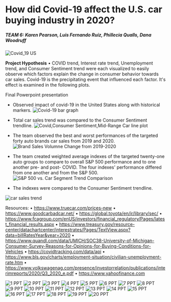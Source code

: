 

# How did Covid-19 affect the U.S. car buying industry in 2020?

##### *TEAM 6: Karen Pearson, Luis Fernando Ruiz, Phillecia Qualls, Dana Woodruff*

![Covid_19 US](Images/Screen%20Shot%202021-02-15%20at%209.17.00%20PM.png)

**Project Hypothesis**
• COVID trend, Interest rate trend, Unemployment trend, and Consumer Sentiment trend were each visualized to easily observe which factors explain the change in consumer behavior towards car sales. Covid-19 is the precipitating event that influenced each factor. It's effect is examined in the following plots.

Final Powerpoint presentation 

* Observed impact of covid-19 in the United States along with historical markers.
![Covid-19 bar graph](COVID_data/covid_us_barplot.png)

* Total car sales trend was compared to the Consumer Sentiment trendline.
![Covid,Consumer Sentiment,Mid-Range Car line plot](Images/buying_conditionsVehicles.png)
  
* The team observed the best and worst performances of the targeted forty auto brands car sales from 2019 and 2020.
![Brand Sales Volumne Change from 2019-2020](Images/Brand%20Sales%20Change.png)
  
* The team created weighted average indexes of the targeted twenty-one auto groups to compare to overall S&P 500 performance and to one another pre- and post- COVID.  The four indexes' performance differed from one another and from the S&P 500.
![S&P 500 vs. Car Segment Trend Comparison](Images/S&P%20and%20Segment%20Trend%20Comparison.png)

* The indexes were compared to the Consumer Sentiment trendline.

![car sales trend](Images/Consumer%20and%20Segment%20Trend%20Comparison.png)
   
Resources:
•	https://www.truecar.com/prices-new
•	https://www.goodcarbadcar.net/
•	https://global.toyota/en/ir/library/sec/
•	https://www.fcagroup.com/enUS/investors/financial_regulatory/Pages/latest_financial_results.aspx
•	https://www.treasury.gov/resource-center/datachartcenter/interestrates/Pages/TextView.aspx?data=billRatesYear&year=2020
•	https://www.quandl.com/data/UMICH/SOC38-University-of-Michigan-Consumer-Survey-Reasons-for-Opinions-for-Buying-Conditions-for-Vehicles
•	https://covidtracking.com/data/api
•	https://www.bls.gov/charts/employment-situation/civilian-unemployment-rate.htm
•	https://www.volkswagenag.com/presence/investorrelation/publications/interimreports/2020/Q3_2020_e.pdf
•	https://www.yahoofinance.com

![1 PPT](2020_Year_Of_Reckoning/Slide1.png)
![2 PPT](2020_Year_Of_Reckoning/Slide2.png)
![3 PPT](2020_Year_Of_Reckoning/Slide3.png)
![4 PPT](2020_Year_Of_Reckoning/Slide4.png)
![5 PPT](2020_Year_Of_Reckoning/Slide5.png)
![6 PPT](2020_Year_Of_Reckoning/Slide6.png)
![7 PPT](2020_Year_Of_Reckoning/Slide7.png)
![8 PPT](2020_Year_Of_Reckoning/Slide8.png)
![9 PPT](2020_Year_Of_Reckoning/Slide9.png)
![10 PPT](2020_Year_Of_Reckoning/Slide10.png)
![11 PPT](2020_Year_Of_Reckoning/Slide11.png)
![12 PPT](2020_Year_Of_Reckoning/Slide12.png)
![13 PPT](2020_Year_Of_Reckoning/Slide13.png)
![14 PPT](2020_Year_Of_Reckoning/Slide14.png)
![15 PPT](2020_Year_Of_Reckoning/Slide15.png)
![16 PPT](2020_Year_Of_Reckoning/Slide16.png)
![17 PPT](2020_Year_Of_Reckoning/Slide17.png)
![18 PPT](2020_Year_Of_Reckoning/Slide18.png)
![19 PPT](2020_Year_Of_Reckoning/Slide19.png)
![20 PPT](2020_Year_Of_Reckoning/Slide20.png)